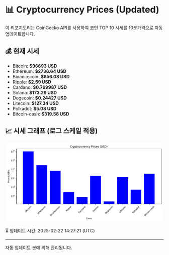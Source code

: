 
# 📊 Cryptocurrency Prices (Updated)

이 리포지토리는 CoinGecko API를 사용하여 코인 TOP 10 시세를 10분가격으로 자동 업데이트합니다.

## 💰 현재 시세
- Bitcoin: **$96693 USD**
- Ethereum: **$2736.64 USD**
- Binancecoin: **$656.08 USD**
- Ripple: **$2.59 USD**
- Cardano: **$0.769987 USD**
- Solana: **$173.29 USD**
- Dogecoin: **$0.24427 USD**
- Litecoin: **$127.34 USD**
- Polkadot: **$5.08 USD**
- Bitcoin-cash: **$319.58 USD**

## 📈 시세 그래프 (로그 스케일 적용)
![Crypto Prices](crypto_prices.png)

⏳ 업데이트 시간: 2025-02-22 14:27:21 (UTC)

---
자동 업데이트 봇에 의해 관리됩니다.

